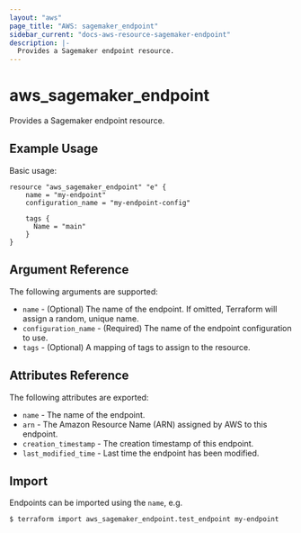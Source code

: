 ```yaml
---
layout: "aws"
page_title: "AWS: sagemaker_endpoint"
sidebar_current: "docs-aws-resource-sagemaker-endpoint"
description: |-
  Provides a Sagemaker endpoint resource.
---
```


# aws\_sagemaker\_endpoint

Provides a Sagemaker endpoint resource.

## Example Usage

Basic usage:

```hcl
resource "aws_sagemaker_endpoint" "e" {
    name = "my-endpoint"
    configuration_name = "my-endpoint-config"

    tags {
      Name = "main"
    }
}
```

## Argument Reference

The following arguments are supported:

* `name` - (Optional) The name of the endpoint. If omitted, Terraform will assign a random, unique name.
* `configuration_name` - (Required) The name of the endpoint configuration to use.
* `tags` - (Optional) A mapping of tags to assign to the resource.

## Attributes Reference

The following attributes are exported:

* `name` - The name of the endpoint.
* `arn` - The Amazon Resource Name (ARN) assigned by AWS to this endpoint.
* `creation_timestamp` - The creation timestamp of this endpoint.
* `last_modified_time` - Last time the endpoint has been modified.

## Import

Endpoints can be imported using the `name`, e.g.

```
$ terraform import aws_sagemaker_endpoint.test_endpoint my-endpoint
```
